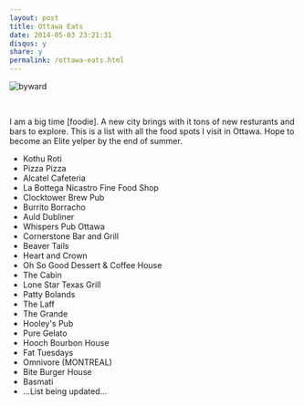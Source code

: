 ```yaml
---
layout: post
title: Ottawa Eats
date: 2014-05-03 23:21:31
disqus: y
share: y
permalink: /ottawa-eats.html
---
```



![byward](http://ic.pics.livejournal.com/edgarin/52176055/15997/15997_original.jpg)

<br>

I am a big time [foodie]. A new city brings with it tons of new resturants and bars to explore. This is a list with all the food spots I visit in Ottawa. Hope to become an Elite yelper by the end of summer.

* Kothu Roti
* Pizza Pizza
* Alcatel Cafeteria
* La Bottega Nicastro Fine Food Shop
* Clocktower Brew Pub
* Burrito Borracho
* Auld Dubliner
* Whispers Pub Ottawa
* Cornerstone Bar and Grill
* Beaver Tails
* Heart and Crown
* Oh So Good Dessert & Coffee House
* The Cabin
* Lone Star Texas Grill
* Patty Bolands
* The Laff
* The Grande
* Hooley's Pub
* Pure Gelato
* Hooch Bourbon House
* Fat Tuesdays
* Omnivore (MONTREAL)
* Bite Burger House
* Basmati
* ...List being updated...